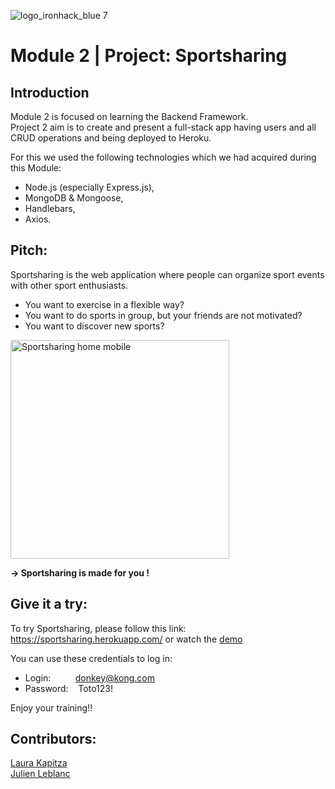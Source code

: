 ![logo_ironhack_blue 7](https://user-images.githubusercontent.com/23629340/40541063-a07a0a8a-601a-11e8-91b5-2f13e4e6b441.png)

# Module 2 | Project: Sportsharing

## Introduction

Module 2 is focused on learning the Backend Framework.</br>
Project 2 aim is to create and present a full-stack app having users and all CRUD operations and being deployed to Heroku.</br>

For this we used the following technologies which we had acquired during this Module: 
- Node.js (especially Express.js),
- MongoDB & Mongoose, 
- Handlebars, 
- Axios.

## Pitch:

Sportsharing is the web application where people can organize sport events with other sport enthusiasts.

- You want to exercise in a flexible way?
- You want to do sports in group, but your friends are not motivated?
- You want to discover new sports?

<img src="https://raw.githubusercontent.com/LauraKapitza/sportsharing/main/public/images/sportsharing_mobil.png" alt="Sportsharing home mobile" width="350"/> 

**→ Sportsharing is made for you !**

## Give it a try:

To try Sportsharing, please follow this link: https://sportsharing.herokuapp.com/ or watch the <a href="https://res.cloudinary.com/dwznpgbcd/video/upload/v1629955969/Ironhack-project2:%20Sportsharing/20210825-195657-hvxova07-vfto6xur-s3bs-9duyz1rd-2kaa_QlHVdkAc_iy8jys.mp4">demo</a>

You can use these credentials to log in:

- Login:&nbsp;&nbsp;&nbsp;&nbsp;&nbsp;&nbsp;&nbsp;&nbsp;&nbsp;&nbsp;donkey@kong.com
- Password:&nbsp;&nbsp;&nbsp;&nbsp;Toto123!

Enjoy your training!!

## Contributors:

[Laura Kapitza](https://github.com/LauraKapitza) </br>
[Julien Leblanc](https://github.com/JuLblc)
